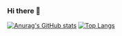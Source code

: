 ### Hi there 👋
[![Anurag's GitHub stats](https://github-readme-stats.vercel.app/api?Implycitt=anuraghazra)](https://github.com/anuraghazra/github-readme-stats&theme=tokyonight)
[![Top Langs](https://github-readme-stats.vercel.app/api/top-langs/?Implycitt=anuraghazra)](https://github.com/anuraghazra/github-readme-stats&theme=tokyonight)
